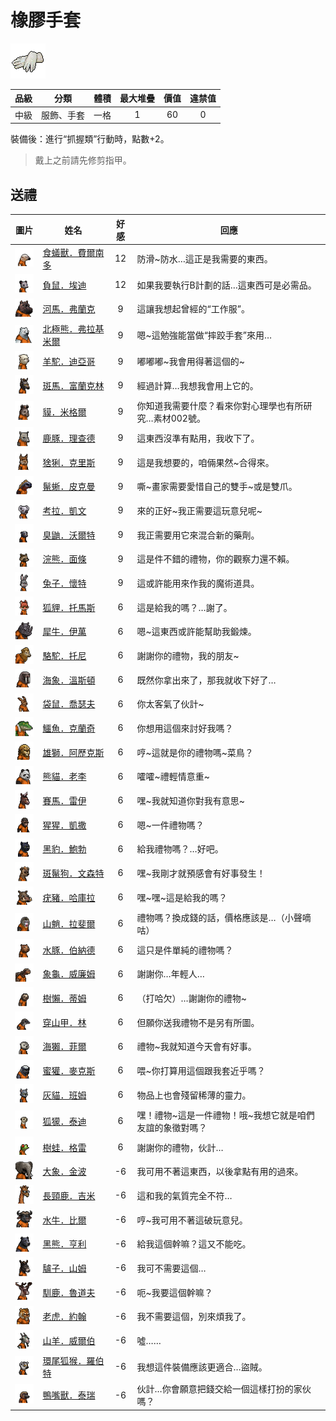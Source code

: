 # 橡膠手套

![img](images/item_pic_XJST.png)

|品級|分類|體積|最大堆疊|價值|違禁值|
|:--:|:--:|:--:|:--:|:--:|:--:|
|中級|服飾、手套|一格|1|60|0|

裝備後：進行“抓握類”行動時，點數+2。

> 戴上之前請先修剪指甲。

## 送禮

|圖片|姓名|好感|回應|
|:--:|--|:--:|--|
|![img](images/Anteater.png)|[食蟻獸．費爾南多](食蟻獸．費爾南多.md)|12|防滑\~防水…這正是我需要的東西。|
|![img](images/Possum.png)|[負鼠．埃迪](負鼠．埃迪.md)|12|如果我要執行B計劃的話…這東西可是必需品。|
|![img](images/hippopotamus.png)|[河馬．弗蘭克](河馬．弗蘭克.md)|9|這讓我想起曾經的“工作服”。|
|![img](images/PolarBear.png)|[北極熊．弗拉基米爾](北極熊．弗拉基米爾.md)|9|嗯\~這勉強能當做“摔跤手套”來用…|
|![img](images/Alpaca.png)|[羊駝．迪亞哥](羊駝．迪亞哥.md)|9|嘟嘟嘟\~我會用得著這個的\~|
|![img](images/zebra.png)|[斑馬．富蘭克林](斑馬．富蘭克林.md)|9|經過計算…我想我會用上它的。|
|![img](images/tapir.png)|[貘．米格爾](貘．米格爾.md)|9|你知道我需要什麼？看來你對心理學也有所研究…素材002號。|
|![img](images/DeerDolphin.png)|[鹿豚．理查德](鹿豚．理查德.md)|9|這東西沒準有點用，我收下了。|
|![img](images/Lynx.png)|[猞猁．克里斯](猞猁．克里斯.md)|9|這是我想要的，咱倆果然\~合得來。|
|![img](images/MarineIguana.png)|[鬣蜥．皮克曼](鬣蜥．皮克曼.md)|9|嘶\~畫家需要愛惜自己的雙手\~或是雙爪。|
|![img](images/Koala.png)|[考拉．凱文](考拉．凱文.md)|9|來的正好\~我正需要這玩意兒呢\~|
|![img](images/skunk.png)|[臭鼬．沃爾特](臭鼬．沃爾特.md)|9|我正需要用它來混合新的藥劑。|
|![img](images/Raccoon.png)|[浣熊．面條](浣熊．面條.md)|9|這是件不錯的禮物，你的觀察力還不賴。|
|![img](images/rabbit.png)|[兔子．懷特](兔子．懷特.md)|9|這或許能用來作我的魔術道具。|
|![img](images/fox.png)|[狐貍．托馬斯](狐貍．托馬斯.md)|6|這是給我的嗎？…謝了。|
|![img](images/rhinoceros.png)|[犀牛．伊萬](犀牛．伊萬.md)|6|嗯\~這東西或許能幫助我鍛煉。|
|![img](images/camel.png)|[駱駝．托尼](駱駝．托尼.md)|6|謝謝你的禮物，我的朋友\~|
|![img](images/walrus.png)|[海象．溫斯頓](海象．溫斯頓.md)|6|既然你拿出來了，那我就收下好了…|
|![img](images/kangaroo.png)|[袋鼠．喬瑟夫](袋鼠．喬瑟夫.md)|6|你太客氣了伙計\~|
|![img](images/crocodile.png)|[鱷魚．克蘭奇](鱷魚．克蘭奇.md)|6|你想用這個來討好我嗎？|
|![img](images/lion.png)|[雄獅．阿歷克斯](雄獅．阿歷克斯.md)|6|哼\~這就是你的禮物嗎\~菜鳥？|
|![img](images/panda.png)|[熊貓．老李](熊貓．老李.md)|6|嚯嚯\~禮輕情意重\~|
|![img](images/horse.png)|[賽馬．雷伊](賽馬．雷伊.md)|6|嘿\~我就知道你對我有意思\~|
|![img](images/chimpanzee.png)|[猩猩．凱撒](猩猩．凱撒.md)|6|嗯\~一件禮物嗎？|
|![img](images/BlackPanther.png)|[黑豹．鮑勃](黑豹．鮑勃.md)|6|給我禮物嗎？…好吧。|
|![img](images/SpottedHyaena.png)|[斑鬣狗．文森特](斑鬣狗．文森特.md)|6|嘿\~我剛才就預感會有好事發生！|
|![img](images/Warthog.png)|[疣豬．哈庫拉](疣豬．哈庫拉.md)|6|嘿\~嘿\~這是給我的嗎？|
|![img](images/Mandrill.png)|[山魈．拉斐爾](山魈．拉斐爾.md)|6|禮物嗎？換成錢的話，價格應該是…（小聲嘀咕）|
|![img](images/Capybara.png)|[水豚．伯納德](水豚．伯納德.md)|6|這只是件單純的禮物嗎？|
|![img](images/Tortoise.png)|[象龜．威廉姆](象龜．威廉姆.md)|6|謝謝你…年輕人…|
|![img](images/sloth.png)|[樹懶．蒂姆](樹懶．蒂姆.md)|6|（打哈欠）…謝謝你的禮物\~|
|![img](images/pangolin.png)|[穿山甲．林](穿山甲．林.md)|6|但願你送我禮物不是另有所圖。|
|![img](images/SeaOtter.png)|[海獺．菲爾](海獺．菲爾.md)|6|禮物\~我就知道今天會有好事。|
|![img](images/HoneyBadger.png)|[蜜獾．麥克斯](蜜獾．麥克斯.md)|6|喂\~你打算用這個跟我套近乎嗎？|
|![img](images/cat.png)|[灰貓．班姆](灰貓．班姆.md)|6|物品上也會殘留稀薄的靈力。|
|![img](images/meerkat.png)|[狐獴．泰迪](狐獴．泰迪.md)|6|嘿！禮物\~這是一件禮物！哦\~我想它就是咱們友誼的象徵對嗎？|
|![img](images/Treefrog.png)|[樹蛙．格雷](樹蛙．格雷.md)|6|謝謝你的禮物，伙計…|
|![img](images/elephant.png)|[大象．金波](大象．金波.md)|-6|我可用不著這東西，以後拿點有用的過來。|
|![img](images/giraffe.png)|[長頸鹿．吉米](長頸鹿．吉米.md)|-6|這和我的氣質完全不符…|
|![img](images/AfricanBuffalo.png)|[水牛．比爾](水牛．比爾.md)|-6|哼\~我可用不著這破玩意兒。|
|![img](images/BlackBear.png)|[黑熊．亨利](黑熊．亨利.md)|-6|給我這個幹嘛？這又不能吃。|
|![img](images/donkey.png)|[驢子．山姆](驢子．山姆.md)|-6|我可不需要這個…|
|![img](images/reindeer.png)|[馴鹿．魯道夫](馴鹿．魯道夫.md)|-6|呃\~我要這個幹嘛？|
|![img](images/tiger.png)|[老虎．約翰](老虎．約翰.md)|-6|我不需要這個，別來煩我了。|
|![img](images/goat.png)|[山羊．威爾伯](山羊．威爾伯.md)|-6|噓……|
|![img](images/RingTailedLemur.png)|[環尾狐猴．羅伯特](環尾狐猴．羅伯特.md)|-6|我想這件裝備應該更適合…盜賊。|
|![img](images/platypus.png)|[鴨嘴獸．泰瑞](鴨嘴獸．泰瑞.md)|-6|伙計…你會願意把錢交給一個這樣打扮的家伙嗎？|

